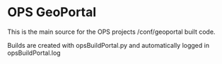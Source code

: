 OPS GeoPortal
===

This is the main source for the OPS projects /conf/geoportal built code.


Builds are created with opsBuildPortal.py and automatically logged in opsBuildPortal.log
